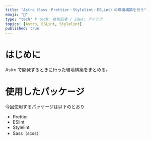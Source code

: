 ```yaml
---
title: "Astro（Sass・Prettier・Stylelint・ESLint）の環境構築を行う"
emoji: "🐡"
type: "tech" # tech: 技術記事 / idea: アイデア
topics: [Astro, ESLint, Stylelint]
published: true
---
```


# はじめに

Astro で開発するときに行った環境構築をまとめる。

# 使用したパッケージ

今回使用するパッケージは以下のとおり

- Prettier
- ESlint
- Stylelint
- Sass（scss）
